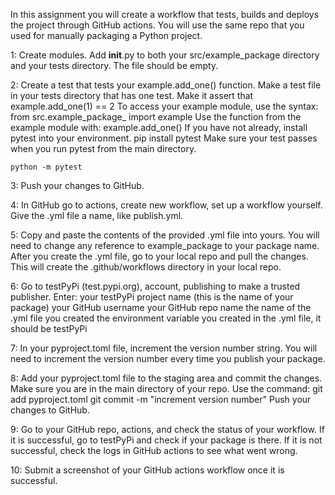 In this assignment you will create a workflow that tests, builds and deploys the project through GitHub actions. You will use the same repo that you used for manually packaging a Python project.

1: Create modules.
    Add __init__.py to both your src/example_package directory and your tests directory. The file should be empty.

2: Create a test that tests your example.add_one() function.
    Make a test file in your tests directory that has one test.
    Make it assert that example.add_one(1) == 2
    To access your example module, use the syntax:
        from src.example_package_<your username> import example
    Use the function from the example module with:
        example.add_one()
    If you have not already, install pytest into your environment.
        pip install pytest
    Make sure your test passes when you run pytest from the main directory.

```
python -m pytest
```

3: Push your changes to GitHub.

4: In GitHub go to actions, create new workflow, set up a workflow yourself.
    Give the .yml file a name, like publish.yml.

5: Copy and paste the contents of the provided .yml file into yours.
    You will need to change any reference to example_package to your package name.
    After you create the .yml file, go to your local repo and pull the changes.
    This will create the .github/workflows directory in your local repo.

6: Go to testPyPi (test.pypi.org), account, publishing to make a trusted publisher. Enter:
    your testPyPi project name (this is the name of your package)
    your GitHub username
    your GitHub repo name
    the name of the .yml file you created
    the environment variable you created in the .yml file, it should be testPyPi

7: In your pyproject.toml file, increment the version number string.
    You will need to increment the version number every time you publish your package.

8: Add your pyproject.toml file to the staging area and commit the changes.
    Make sure you are in the main directory of your repo.
    Use the command:
        git add pyproject.toml
        git commit -m "increment version number"
    Push your changes to GitHub.

9: Go to your GitHub repo, actions, and check the status of your workflow.
    If it is successful, go to testPyPi and check if your package is there.
    If it is not successful, check the logs in GitHub actions to see what went wrong.

10: Submit a screenshot of your GitHub actions workflow once it is successful.